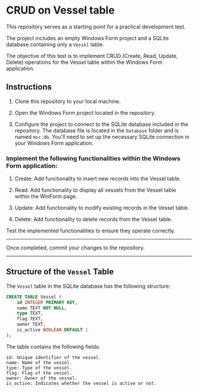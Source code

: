 # CRUD on Vessel table

This repository serves as a starting point for a practical development test. 

The project includes an empty Windows Form project and a SQLite database containing only a `Vessel` table. 

The objective of this test is to implement CRUD (Create, Read, Update, Delete) operations for the Vessel table within the Windows Form application.

## Instructions

1. Clone this repository to your local machine.

2. Open the Windows Form project located in the repository.

3. Configure the project to connect to the SQLite database included in the repository. The database file is located in the `Database` folder and is named `msc.db`. You'll need to set up the necessary SQLite connection in your Windows Form application.

### Implement the following functionalities within the Windows Form application:

1. Create: Add functionality to insert new records into the Vessel table.

2. Read: Add functionality to display all vessels from the Vessel table within the WinForm page.

3. Update: Add functionality to modify existing records in the Vessel table.

4. Delete: Add functionality to delete records from the Vessel table.

Test the implemented functionalities to ensure they operate correctly.

--- 

Once completed, commit your changes to the repository.

--- 

## Structure of the `Vessel` Table
The `Vessel` table in the SQLite database has the following structure:

```sql
CREATE TABLE Vessel (
    id INTEGER PRIMARY KEY,
    name TEXT NOT NULL,
    type TEXT,
    flag TEXT,
    owner TEXT,
    is_active BOOLEAN DEFAULT 1
);
```
The table contains the following fields:
```
id: Unique identifier of the vessel.
name: Name of the vessel.
type: Type of the vessel.
flag: Flag of the vessel.
owner: Owner of the vessel.
is_active: Indicates whether the vessel is active or not.
```
